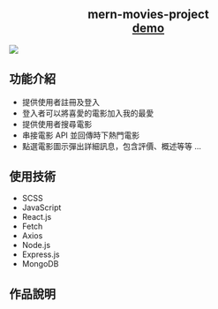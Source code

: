 <h2 align="center">
  mern-movies-project<br/>
  <a href="https://lightzaytt.github.io/mern-movies-project/" target="_blank">demo</a>
</h2>

![](https://i.imgur.com/Hj00l0L.jpg)

<h2>功能介紹</h2>

- 提供使用者註冊及登入
- 登入者可以將喜愛的電影加入我的最愛
- 提供使用者搜尋電影
- 串接電影 API 並回傳時下熱門電影
- 點選電影圖示彈出詳細訊息，包含評價、概述等等 ...

<h2>使用技術</h2>

- SCSS
- JavaScript
- React.js
- Fetch
- Axios
- Node.js
- Express.js
- MongoDB

<h2>作品說明</h2>
